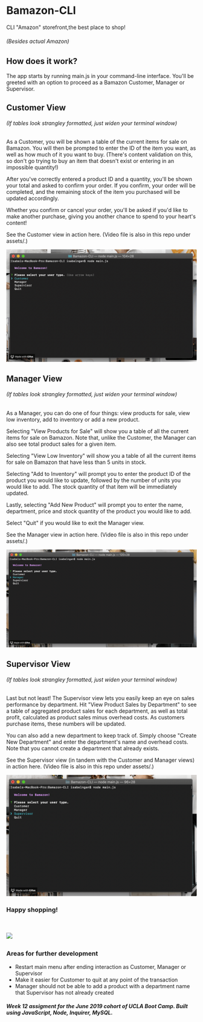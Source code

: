 # Bamazon-CLI
CLI "Amazon" storefront,the best place to shop!
###### (Besides actual Amazon)

## How does it work?
The app starts by running main.js in your command-line interface. You'll be greeted with an option to proceed as a Bamazon Customer, Manager or Supervisor.

## Customer View
###### (If tables look strangley formatted, just widen your terminal window)
As a Customer, you will be shown a table of the current items for sale on Bamazon. You will then be prompted to enter the ID of the item you want, as well as how much of it you want to buy. (There's content validation on this, so don't go trying to buy an item that doesn't exist or entering in an impossible quantity!)

After you've correctly entered a product ID and a quantity, you'll be shown your total and asked to confirm your order. If you confirm, your order will be completed, and the remaining stock of the item you purchased will be updated accordingly.

Whether you confirm or cancel your order, you'll be asked if you'd like to make another purchase, giving you another chance to spend to your heart's content!

See the Customer view in action here. (Video file is also in this repo under assets/.)

![](assets/client.gif)

## Manager View
###### (If tables look strangley formatted, just widen your terminal window)
As a Manager, you can do one of four things: view products for sale, view low inventory, add to inventory or add a new product.

Selecting "View Products for Sale" will show you a table of all the current items for sale on Bamazon. Note that, unlike the Customer, the Manager can also see total product sales for a given item.

Selecting "View Low Inventory" will show you a table of all the current items for sale on Bamazon that have less than 5 units in stock.

Selecting "Add to Inventory" will prompt you to enter the product ID of the product you would like to update, followed by the number of units you would like to add. The stock quantity of that item will be immediately updated.

Lastly, selecting "Add New Product" will prompt you to enter the name, department, price and stock quantity of the product you would like to add.

Select "Quit" if you would like to exit the Manager view.

See the Manager view in action here. (Video file is also in this repo under assets/.)

![Manager Gif](assets/manager.gif)

## Supervisor View
###### (If tables look strangley formatted, just widen your terminal window)
Last but not least! The Supervisor view lets you easily keep an eye on sales performance by department. Hit "View Product Sales by Department" to see a table of aggregated product sales for each department, as well as total profit, calculated as product sales minus overhead costs. As customers purchase items, these numbers will be updated.

You can also add a new department to keep track of. Simply choose "Create New Department" and enter the department's name and overhead costs. Note that you cannot create a department that already exists.

See the Supervisor view (in tandem with the Customer and Manager views) in action here. (Video file is also in this repo under assets/.)

![](assets/supervisor.gif)

### Happy shopping!

# <img src="https://media.giphy.com/media/Ejn6xH5mnmtMI/source.gif">

### Areas for further development
* Restart main menu after ending interaction as Customer, Manager or Supervisor
* Make it easier for Customer to quit at any point of the transaction
* Manager should not be able to add a product with a department name that Supervisor has not already created

##### Week 12 assigment for the June 2019 cohort of UCLA Boot Camp. Built using JavaScript, Node, Inquirer, MySQL.
